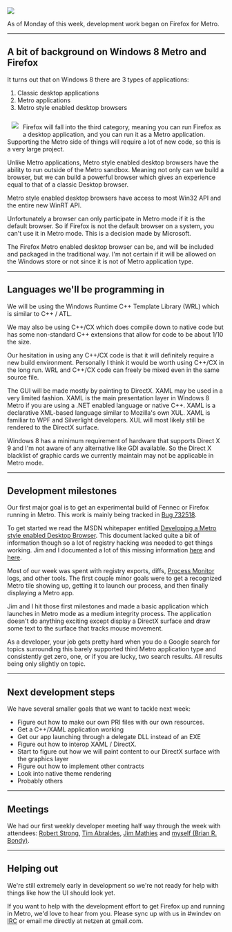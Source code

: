 <img src='/static/img/blogpost_129/Windows8Logo-2.jpg'>

As of Monday of this week, development work began on Firefox for Metro.

---

## A bit of background on Windows 8 Metro and Firefox


It turns out that on Windows 8 there are 3 types of applications:

1. Classic desktop applications
2. Metro applications
3. Metro style enabled desktop browsers

<div style='float:left'>
<img src='/static/img/blogpost_118/firefox-logo.png' style='float:left; padding:10px;'>

Firefox will fall into the third category, meaning you can run Firefox as a desktop application, and you can run it as a Metro application.
Supporting the Metro side of things will require a lot of new code, so this is a very large project.

Unlike Metro applications, Metro style enabled desktop browsers have the ability to run outside of the Metro sandbox.  Meaning not only can we build a browser, but we can build a powerful browser which gives an experience equal to that of a classic Desktop browser.
</div>

Metro style enabled desktop browsers have access to most Win32 API and the entire new WinRT API.

Unfortunately a browser can only participate in Metro mode if it is the default browser.  So if Firefox is not the default browser on a system, you can't use it in Metro mode.  This is a decision made by Microsoft.

The Firefox Metro enabled desktop browser can be, and will be included and packaged in the traditional way.  I'm not certain if it will be allowed on the Windows store or not since it is not of Metro application type.

---

## Languages we'll be programming in

We will be using the Windows Runtime C++ Template Library (WRL) which is similar to C++ / ATL.

We may also be using C++/CX which does compile down to native code but has some non-standard C++ extensions that allow for code to be about 1/10 the size.

Our hesitation in using any C++/CX code is that it will definitely require a new build environment.  Personally I think it would be worth using C++/CX in the long run.
WRL and C++/CX code can freely be mixed even in the same source file.

The GUI will be made mostly by painting to DirectX.   XAML may be used in a very limited fashion. XAML is the main presentation layer in Windows 8 Metro if you are using a .NET enabled language or native C++.  XAML is a declarative XML-based language similar to Mozilla's own XUL.  XAML is familiar to WPF and Silverlight developers.  XUL will most likely still be rendered to the DirectX surface.

Windows 8 has a minimum requirement of hardware that supports Direct X 9 and I'm not aware of any alternative like GDI available. So the Direct X blacklist of graphic cards we currently maintain may not be applicable in Metro mode.


---

## Development milestones

Our first major goal is to get an experimental build of Fennec or Firefox running in Metro.
This work is mainly being tracked in [Bug 732518][732518].

To get started we read the MSDN whitepaper entitled [Developing a Metro style enabled Desktop Browser][1]. This document lacked quite a bit of information though so a lot of registry hacking was needed to get things working. Jim and I documented a lot of this missing information [here][missinginfo] and [here][missinginfo2].

Most of our week was spent with registry exports, diffs, [Process Monitor][procmon] logs, and other tools.  The first couple minor goals were to get a recognized Metro tile showing up, getting it to launch our process, and then finally displaying a Metro app.

Jim and I hit those first milestones and made a basic application which launches in Metro mode as a medium integrity process. The application doesn't do anything exciting except display a DirectX surface and draw some text to the surface that tracks mouse movement.

As a developer, your job gets pretty hard when you do a Google search for topics surrounding this barely supported third Metro application type and consistently get zero, one, or if you are lucky, two search results.   All results being only slightly on topic.

---

## Next development steps

We have several smaller goals that we want to tackle next week:

- Figure out how to make our own PRI files with our own resources.
- Get a C++/XAML application working
- Get our app launching through a delegate DLL instead of an EXE
- Figure out how to interop XAML / DirectX.
- Start to figure out how we will paint content to our DirectX surface with the graphics layer
- Figure out how to implement other contracts
- Look into native theme rendering
- Probably others


---

## Meetings

We had our first weekly developer meeting half way through the week with attendees: [Robert Strong][rstrong], [Tim Abraldes][tabraldes], [Jim Mathies][jimm] and [myself (Brian R. Bondy)][bbondy].

---

## Helping out

We're still extremely early in development so we're not ready for help with things like how the UI should look yet.

If you want to help with the development effort to get Firefox up and running in Metro, we'd love to hear from you. Please sync up with us in #windev on [IRC][irc] or email me directly at netzen at gmail.com.

[732518]: https://bugzilla.mozilla.org/show_bug.cgi?id=732518
[1]: http://go.microsoft.com/fwlink/?LinkID=243079
[jimm]: http://www.mathies.com/weblog/
[bbondy]: http://www.brianbondy.com/
[rstrong]: http://blog.mozilla.com/rstrong/
[tabraldes]: http://www.linkedin.com/in/timabraldes
[irc]: https://wiki.mozilla.org/IRC
[procmon]: http://technet.microsoft.com/en-us/sysinternals/bb896645
[missinginfo]: https://bugzilla.mozilla.org/show_bug.cgi?id=732518#c12
[missinginfo2]: https://bugzilla.mozilla.org/show_bug.cgi?id=732518#c13

